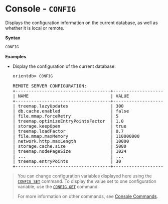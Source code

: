 
# Console - `CONFIG`

Displays the configuration information on the current database, as well as whether it is local or remote.

**Syntax**

```sql
CONFIG
```

**Examples**

- Display the configuration of the current database:

  <pre>
  orientdb> <code class="userinput lang-sql">CONFIG</code>

  REMOTE SERVER CONFIGURATION:
  +------------------------------------+--------------------------------+
  | NAME                               | VALUE                          |
  +------------------------------------+--------------------------------+
  | treemap.lazyUpdates                | 300                            |
  | db.cache.enabled                   | false                          |
  | file.mmap.forceRetry               | 5                              |
  | treemap.optimizeEntryPointsFactor  | 1.0                            |
  | storage.keepOpen                   | true                           |
  | treemap.loadFactor                 | 0.7                            |
  | file.mmap.maxMemory                | 110000000                      |
  | network.http.maxLength             | 10000                          |
  | storage.cache.size                 | 5000                           |
  | treemap.nodePageSize               | 1024                           |
  | ...                                | ...                            |
  | treemap.entryPoints                | 30                             |
  +------------------------------------+--------------------------------+
  </pre>

>You can change configuration variables displayed here using the [`CONFIG SET`](Console-Command-Config-Set.md) command.  To display the value set to one configuration variable, use the [`CONFIG GET`](Console-Command-Config-Get.md) command.
>
>For more information on other commands, see [Console Commands](Console-Commands.md).
